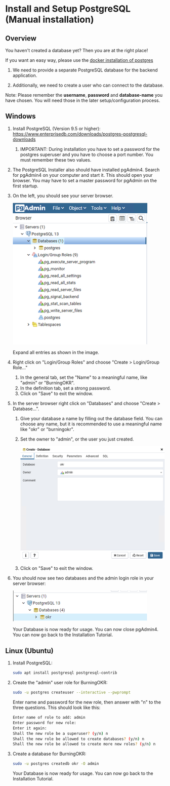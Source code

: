 # Install and Setup PostgreSQL (Manual installation)

## Overview

You haven't created a database yet? Then you are at the right place!

If you want an easy way, please use the [docker installation of postgres](./postgres_install_docker.md)

1. We need to provide a separate PostgreSQL database for the backend application.

2. Additionally, we need to create a user who can connect to the database.

Note: Please remember the **username**, **password** and **database-name** you have chosen.
You will need those in the later setup/configuration process.

## Windows

1. Install PostgreSQL (Version 9.5 or higher): <https://www.enterprisedb.com/downloads/postgres-postgresql-downloads>
    1. IMPORTANT: During installation you have to set a password for the postgres superuser and you have to choose a port number. You must remember these two values.
2. The PostgreSQL Installer also should have installed pgAdmin4. Search for pgAdmin4 on your computer and start it. This should open your browser. You may have to set a master password for pgAdmin on the first startup.
3. On the left, you should see your server browser.

    ![Server Browser](./images/pgAdmin_browser.PNG)

    Expand all entries as shown in the image.
4. Right click on "Login/Group Roles" and choose "Create > Login/Group Role..."
    1. In the general tab, set the "Name" to a meaningful name, like "admin" or "BurningOKR".
    2. In the definition tab, set a strong password.
    3. Click on "Save" to exit the window.
5. In the server browser right click on "Databases" and choose "Create > Database...".
    1. Give your database a name by filling out the database field. You can choose any name, but it is recommended to use a meaningful name like "okr" or "burningokr".
    2. Set the owner to "admin", or the user you just created.

        ![Create Database](./images/pgAdmin_create_database.PNG)

    3. Click on "Save" to exit the window.
6. You should now see two databases and the admin login role in your server browser:

   ![Two Databases and a new Login Role](./images/pgAdmin_done.PNG)

   Your Database is now ready for usage. You can now close pgAdmin4.
   You can now go back to the Installation Tutorial.

## Linux (Ubuntu)

1. Install PostgreSQL:

    ```bash
    sudo apt install postgresql postgresql-contrib
    ```

2. Create the "admin" user role for BurningOKR:

    ```bash
    sudo -u postgres createuser --interactive --pwprompt
    ```

    Enter name and password for the new role, then answer with "n" to the three questions. This should look like this:

    ```bash
   Enter name of role to add: admin
   Enter password for new role:
   Enter it again:
   Shall the new role be a superuser? (y/n) n
   Shall the new role be allowed to create databases? (y/n) n
   Shall the new role be allowed to create more new roles? (y/n) n
   ```

3. Create a database for BurningOKR:

    ```bash
    sudo -u postgres createdb okr -O admin
   ```

   Your Database is now ready for usage.
   You can now go back to the Installation Tutorial.

